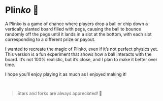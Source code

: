 # Plin*ko* 🐲

A Plinko is a game of chance where players drop a ball or chip down a vertically slanted board filled with pegs, causing the ball to bounce randomly off the pegs until it lands in a slot at the bottom, with each slot corresponding to a different prize or payout.

I wanted to recreate the magic of Plinko, even if it’s not perfect physics yet. This version is a fun experiment that shows how a ball interacts with the board. It’s not 100% realistic, but it’s close, and I plan to make it better over time.

I hope you’ll enjoy playing it as much as I enjoyed making it!

<br>

> Stars and forks are always appreciated! 🌟
